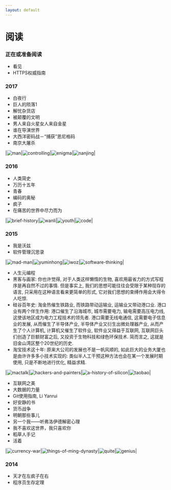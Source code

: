 ```yaml
---
layout: default
---
```


# 阅读

### 正在或准备阅读
+ 看见
+ HTTPS权威指南

### 2017
+ 白夜行
+ 巨人的陨落1
+ 解忧杂货店
+ 被颠覆的文明
+ 男人来自火星女人来自金星
+ 谁在导演世界
+ 大西洋密码战－“捕获”恩尼格码
+ 南京大屠杀

|![man](./man-from-star.jpg?raw=true)|![controlling](./who-is-controlling-the-world.jpg?raw=true)|![enigma](./seizing-the-enigma.jpg?raw=true)|![nanjing](./nanjing.jpg?raw=true)|

### 2016
+ 人类简史
+ 万历十五年
+ 青春
+ 编码的奥秘
+ 疯子
+ 在痛苦的世界中尽力而为

|![brief-history](./brief-history-of-humankind.jpg?raw=true)|![wanli](./wanli.jpg?raw=true)|![youth](./youth.jpg?raw=true)|![code](./code.jpg?raw=true)|

### 2015
+ 我是沃兹
+ 软件管理沉思录

|![mad-man](./mad-man.jpg?raw=true)|![yuminhong](./try-your-best-in-the-hard-world.jpg?raw=true)|![iwoz](./iwoz.jpg?raw=true)|![software-thinking](./software-thinking.jpg?raw=true)|

+ 人生元编程
+ 黑客与画家: 你也许觉得, 对于人类这样懒惰的生物, 喜欢用最省力的方式写程序是再自然不过的事情. 但是事实上, 我们的思想可能往往会受限于某种现存的语言, 只采用在这种语言看来更简单的形式, 它对我们思想的束缚作用会大得令人吃惊.
+ 硅谷百年史: 淘金热催生铁路业, 而铁路带动运输业, 运输业又带动港口业. 港口业有两个伴生作用: 港口催生了沿海城市, 城市需要电力, 输电需要高压电力线, 这使该地区成为电力工程技术的领先者. 港口需要无线电通信, 这需要电子信息业的发展, 从而催生了半导体产业, 半导体产业又衍生出微处理器产业, 从而产生了个人计算机, 计算机又催生了软件业, 软件业又得益于互联网, 互联网巨头们创造了巨额财富之后, 又投资于生物科技和绿色环保技术. 简而言之, 这就是旧金山湾区整个20世纪的历史.
+ 淘宝技术这十年: 原来大公司的发展也不是一帆风顺的, 如此巨大的业务大厦也是由许许多多小技术实现的: 类似半人工干预这种方法也会在某一个发展时期使用, 只是不断地进行优化, 精益求精.

|![mactalk](./mactalk.jpg?raw=true)|![hackers-and-painters](./hackers-and-painters.jpg?raw=true)|![a-history-of-silicon](./a-history-of-silicon.jpg?raw=true)|![taobao](./taobao.jpg?raw=true)|

+ 互联网之美
+ 大数据的力量
+ Git使用指南, Li Yanrui
+ 好安静的书
+ 货币战争
+ 明朝那些事儿
+ 另一个我——听弗洛伊德解密心理
+ 我不喜欢这世界，我只喜欢你
+ 稻草人手记
+ 活着

|![currency-war](./currency-war.jpg?raw=true)|![things-of-ming-dynasty](./things-of-ming-dynasty.jpg?raw=true)|![quite](./quite.jpg?raw=true)|![genius](./genius-left.jpg?raw=true)|

### 2014
+ 天才在左疯子在右
+ 程序员生存定理
